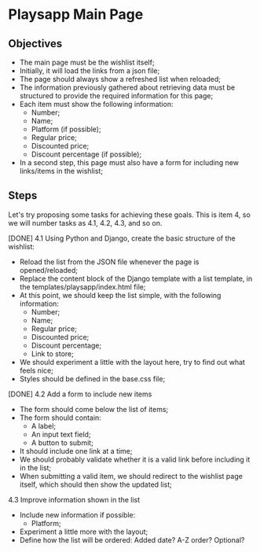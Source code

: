 # Playsapp Main Page

## Objectives
- The main page must be the wishlist itself;
- Initially, it will load the links from a json file;
- The page should always show a refreshed list when reloaded;
- The information previously gathered about retrieving data must be structured to provide the required information for this page;
- Each item must show the following information:
  - Number;
  - Name;
  - Platform (if possible);
  - Regular price;
  - Discounted price;
  - Discount percentage (if possible);
- In a second step, this page must also have a form for including new links/items in the wishlist;


## Steps
Let's try proposing some tasks for achieving these goals. This is item 4, so we will number tasks as 4.1, 4.2, 4.3, and so on.

[DONE] 4.1 Using Python and Django, create the basic structure of the wishlist:

- Reload the list from the JSON file whenever the page is opened/reloaded;
- Replace the content block of the Django template with a list template, in the templates/playsapp/index.html file;
- At this point, we should keep the list simple, with the following information:
  - Number;
  - Name;
  - Regular price;
  - Discounted price;
  - Discount percentage;
  - Link to store;
- We should experiment a little with the layout here, try to find out what feels nice;
- Styles should be defined in the base.css file;


[DONE] 4.2 Add a form to include new items

- The form should come below the list of items;
- The form should contain:
  - A label;
  - An input text field;
  - A button to submit;
- It should include one link at a time;
- We should probably validate whether it is a valid link before including it in the list;
- When submitting a valid item, we should redirect to the wishlist page itself, which should then show the updated list;

4.3 Improve information shown in the list

- Include new information if possible:
  - Platform;
- Experiment a little more with the layout;
- Define how the list will be ordered: Added date? A-Z order? Optional?